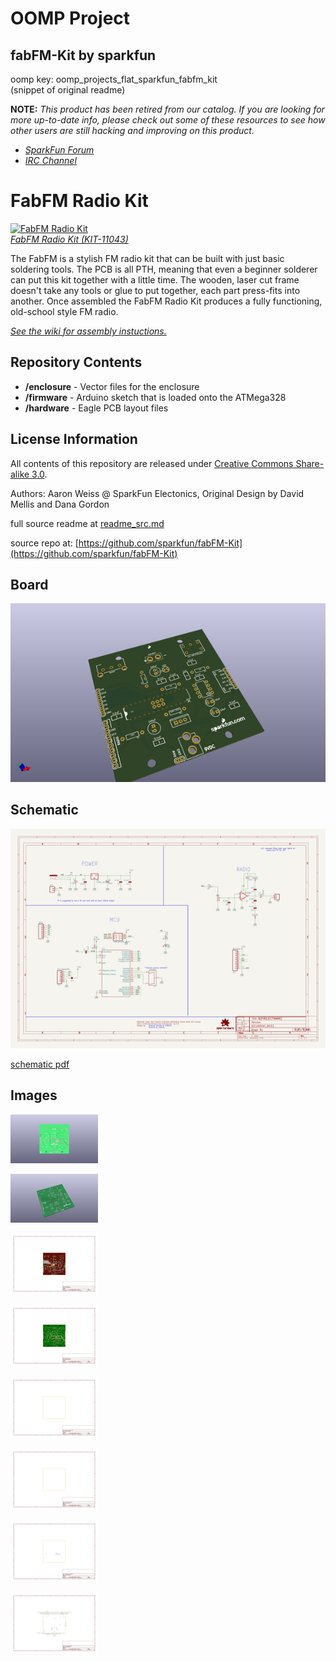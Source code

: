 # OOMP Project  
## fabFM-Kit  by sparkfun  
  
oomp key: oomp_projects_flat_sparkfun_fabfm_kit  
(snippet of original readme)  
  
**NOTE:** *This product has been retired from our catalog. If you are looking for more up-to-date info, please check out some of these resources to see how other users are still hacking and improving on this product.*  
* *[SparkFun Forum](https://forum.sparkfun.com/)*  
* *[IRC Channel](https://www.sparkfun.com/news/263)*  
  
FabFM Radio Kit  
===============  
  
[![FabFM Radio Kit](https://dlnmh9ip6v2uc.cloudfront.net/images/products/1/1/0/4/3/11043-09_medium.jpg)    
*FabFM Radio Kit (KIT-11043)*](https://www.sparkfun.com/products/11043)  
  
The FabFM is a stylish FM radio kit that can be built with just basic soldering tools. The PCB is all PTH, meaning that even a beginner solderer can put this kit together with a little time. The wooden, laser cut frame doesn't take any tools or glue to put together, each part press-fits into another. Once assembled the FabFM Radio Kit produces a fully functioning, old-school style FM radio.  
  
[*See the wiki for assembly instuctions.*](https://github.com/sparkfun/fabFM-Kit/wiki)  
  
Repository Contents  
-------------------  
  
* **/enclosure** - Vector files for the enclosure  
* **/firmware** - Arduino sketch that is loaded onto the ATMega328  
* **/hardware** - Eagle PCB layout files  
  
License Information  
-------------------  
  
All contents of this repository are released under [Creative Commons Share-alike 3.0](http://creativecommons.org/licenses/by-sa/3.0/).  
  
Authors: Aaron Weiss @ SparkFun Electonics, Original Design by David Mellis and Dana Gordon  
  
  full source readme at [readme_src.md](readme_src.md)  
  
source repo at: [https://github.com/sparkfun/fabFM-Kit](https://github.com/sparkfun/fabFM-Kit)  
## Board  
  
[![working_3d.png](working_3d_600.png)](working_3d.png)  
## Schematic  
  
[![working_schematic.png](working_schematic_600.png)](working_schematic.png)  
  
[schematic pdf](working_schematic.pdf)  
## Images  
  
[![working_3D_bottom.png](working_3D_bottom_140.png)](working_3D_bottom.png)  
  
[![working_3D_top.png](working_3D_top_140.png)](working_3D_top.png)  
  
[![working_assembly_page_01.png](working_assembly_page_01_140.png)](working_assembly_page_01.png)  
  
[![working_assembly_page_02.png](working_assembly_page_02_140.png)](working_assembly_page_02.png)  
  
[![working_assembly_page_03.png](working_assembly_page_03_140.png)](working_assembly_page_03.png)  
  
[![working_assembly_page_04.png](working_assembly_page_04_140.png)](working_assembly_page_04.png)  
  
[![working_assembly_page_05.png](working_assembly_page_05_140.png)](working_assembly_page_05.png)  
  
[![working_assembly_page_06.png](working_assembly_page_06_140.png)](working_assembly_page_06.png)  
